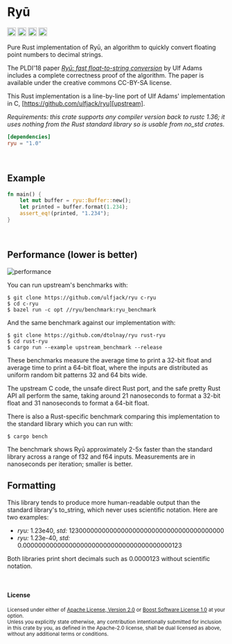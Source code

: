 # Ryū

[<img alt="github" src="https://img.shields.io/badge/github-dtolnay/ryu-8da0cb?style=for-the-badge&labelColor=555555&logo=github" height="20">](https://github.com/dtolnay/ryu)
[<img alt="crates.io" src="https://img.shields.io/crates/v/ryu.svg?style=for-the-badge&color=fc8d62&logo=rust" height="20">](https://crates.io/crates/ryu)
[<img alt="docs.rs" src="https://img.shields.io/badge/docs.rs-ryu-66c2a5?style=for-the-badge&labelColor=555555&logo=docs.rs" height="20">](https://docs.rs/ryu)
[<img alt="build status" src="https://img.shields.io/github/actions/workflow/status/dtolnay/ryu/ci.yml?branch=master&style=for-the-badge" height="20">](https://github.com/dtolnay/ryu/actions?query=branch%3Amaster)

Pure Rust implementation of Ryū, an algorithm to quickly convert floating point
numbers to decimal strings.

The PLDI'18 paper [*Ryū: fast float-to-string conversion*][paper] by Ulf Adams
includes a complete correctness proof of the algorithm. The paper is available
under the creative commons CC-BY-SA license.

This Rust implementation is a line-by-line port of Ulf Adams' implementation in
C, [https://github.com/ulfjack/ryu][upstream].

*Requirements: this crate supports any compiler version back to rustc 1.36; it
uses nothing from the Rust standard library so is usable from no_std crates.*

[paper]: https://dl.acm.org/citation.cfm?id=3192369
[upstream]: https://github.com/ulfjack/ryu/tree/77e767f5e056bab96e895072fc21618ecff2f44b

```toml
[dependencies]
ryu = "1.0"
```

<br>

## Example

```rust
fn main() {
    let mut buffer = ryu::Buffer::new();
    let printed = buffer.format(1.234);
    assert_eq!(printed, "1.234");
}
```

<br>

## Performance (lower is better)

![performance](https://raw.githubusercontent.com/dtolnay/ryu/master/performance.png)

You can run upstream's benchmarks with:

```console
$ git clone https://github.com/ulfjack/ryu c-ryu
$ cd c-ryu
$ bazel run -c opt //ryu/benchmark:ryu_benchmark
```

And the same benchmark against our implementation with:

```console
$ git clone https://github.com/dtolnay/ryu rust-ryu
$ cd rust-ryu
$ cargo run --example upstream_benchmark --release
```

These benchmarks measure the average time to print a 32-bit float and average
time to print a 64-bit float, where the inputs are distributed as uniform random
bit patterns 32 and 64 bits wide.

The upstream C code, the unsafe direct Rust port, and the safe pretty Rust API
all perform the same, taking around 21 nanoseconds to format a 32-bit float and
31 nanoseconds to format a 64-bit float.

There is also a Rust-specific benchmark comparing this implementation to the
standard library which you can run with:

```console
$ cargo bench
```

The benchmark shows Ryū approximately 2-5x faster than the standard library
across a range of f32 and f64 inputs. Measurements are in nanoseconds per
iteration; smaller is better.

## Formatting

This library tends to produce more human-readable output than the standard
library's to\_string, which never uses scientific notation. Here are two
examples:

- *ryu:* 1.23e40, *std:* 12300000000000000000000000000000000000000
- *ryu:* 1.23e-40, *std:* 0.000000000000000000000000000000000000000123

Both libraries print short decimals such as 0.0000123 without scientific
notation.

<br>

#### License

<sup>
Licensed under either of <a href="LICENSE-APACHE">Apache License, Version
2.0</a> or <a href="LICENSE-BOOST">Boost Software License 1.0</a> at your
option.
</sup>

<br>

<sub>
Unless you explicitly state otherwise, any contribution intentionally submitted
for inclusion in this crate by you, as defined in the Apache-2.0 license, shall
be dual licensed as above, without any additional terms or conditions.
</sub>
